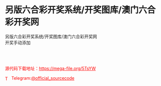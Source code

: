 # 另版六合彩开奖系统/开奖图库/澳门六合彩开奖网

另版六合彩开奖系统/开奖图库/澳门六合彩开奖网<br>开奖手动添加<br><br><br><br>


<p style="color: red;">源代码下载地址：<a href="https://mega-file.org/5TsYW" style="color: red;">https://mega-file.org/5TsYW</a></p><p style="color: red;"><img src="https://cdn-icons-png.flaticon.com/512/2111/2111646.png" alt="Telegram Icon" style="width: 16px; vertical-align: middle; margin-right: 5px;">Telegram:<a href="https://t.me/official_sourcecode" style="color: red;">@official_sourcecode</a></p>